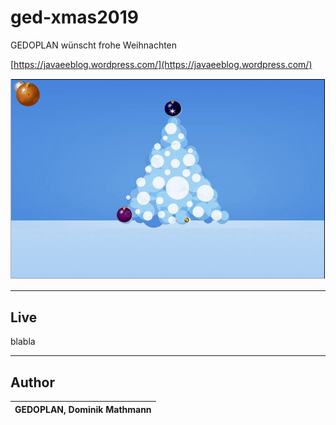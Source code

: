 # ged-xmas2019

GEDOPLAN wünscht frohe Weihnachten

[https://javaeeblog.wordpress.com/](https://javaeeblog.wordpress.com/)

![Demo](/src/assets/animation.gif)

---

## Live

blabla

---

## Author

| GEDOPLAN, **Dominik Mathmann** |
| :----------------------------: |

